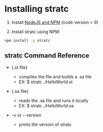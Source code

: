 # Installing stratc

1. Install [NodeJS and NPM](https://nodejs.org/) (node version > 9)

2. Install stratc using NPM:

```bash
npm install -g stratc
```

## stratc Command Reference

  - {.st file}
    - compiles the file and builds a .sa file
    - EX: $ stratc ./HelloWorld.st

  - {.sa file}
    - reads the .sa file and runs it locally
    - EX: $ stratc ./HelloWorld.sa

  - -v or --version
    - prints the version of stratc

  
